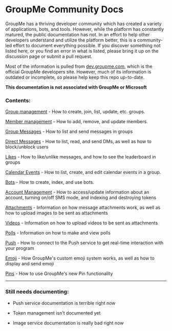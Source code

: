 # GroupMe Community Docs

GroupMe has a thriving developer community which has created a variety of applications, bots, and tools. However, while the platform has constantly matured, the public documentation has not. In an effort to help other developers understand and utilize the platform better, this is a community-led effort to document everything possible. If you discover something not listed here, or you find an error in what is listed, please bring it up on the discussion page or submit a pull request.

Most of the information is pulled from [dev.groupme.com](https://dev.groupme.com/), which is the official GroupMe developers site. However, much of its information is outdated or incomplete, so please help keep this repo up-to-date.

**This documentation is not associated with GroupMe or Microsoft**

### Contents:

[Group management](groups.md) - How to create, join, list, update, etc. groups.

[Member management](members.md) - How to add, remove, and update members.

[Group Messages](messages.md) - How to list and send messages in groups

[Direct Messages](dms.md) - How to list, read, and send DMs, as well as how to block/unblock users

[Likes](likes.md) - How to like/unlike messages, and how to see the leaderboard in groups

[Calendar Events](calendar.md) - How to list, create, and edit calendar events in a group.

[Bots](bots.md) - How to create, index, and use bots.

[Account Management](self.md) - How to access/update information about an account, turning on/off SMS mode, and indexing and destroying tokens

[Attachments](attachments.md) - Information on how message attachments work, as well as how to upload images to be sent as attachments

[Videos](video.md) - Information on how to upload videos to be sent as attachments

[Polls](polls.md) - Information on how to make and view polls

[Push](push.md) - How to connect to the Push service to get real-time interaction with your program

[Emoji](emoji.md) - How GroupMe's custom emoji system works, as well as how to display and send emoji

[Pins](pins.md) - How to use GroupMe's new Pin functionality

***

### Still needs documenting:

* Push service documentation is terrible right now

* Token management isn't documented yet

* Image service documentation is really bad right now
